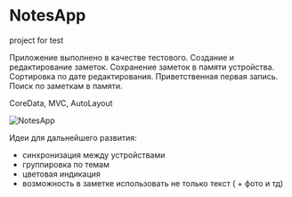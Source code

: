 # NotesApp
project for test

Приложение выполнено в качестве тестового. 
Создание и редактирование заметок. 
Сохранение заметок в памяти устройства. 
Сортировка по дате редактирования. 
Приветственная первая запись. 
Поиск по заметкам в памяти. 

CoreData, MVC, AutoLayout

![NotesApp](https://user-images.githubusercontent.com/92307816/159500649-12f76117-d1c0-4cff-a934-dc400e76f04f.png)

Идеи для дальнейшего развития: 
- синхронизация между устройствами
- группировка по темам
- цветовая индикация 
- возможность в заметке использовать не только текст ( + фото и тд)
